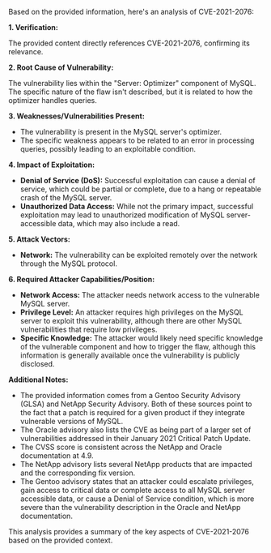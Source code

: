 Based on the provided information, here's an analysis of CVE-2021-2076:

**1. Verification:**

The provided content directly references CVE-2021-2076, confirming its relevance.

**2. Root Cause of Vulnerability:**

The vulnerability lies within the "Server: Optimizer" component of MySQL. The specific nature of the flaw isn't described, but it is related to how the optimizer handles queries.

**3. Weaknesses/Vulnerabilities Present:**

- The vulnerability is present in the MySQL server's optimizer.
- The specific weakness appears to be related to an error in processing queries, possibly leading to an exploitable condition.

**4. Impact of Exploitation:**

- **Denial of Service (DoS):** Successful exploitation can cause a denial of service, which could be partial or complete, due to a hang or repeatable crash of the MySQL server.
- **Unauthorized Data Access:**  While not the primary impact, successful exploitation may lead to unauthorized modification of MySQL server-accessible data, which may also include a read.

**5. Attack Vectors:**

- **Network:** The vulnerability can be exploited remotely over the network through the MySQL protocol.

**6. Required Attacker Capabilities/Position:**

- **Network Access:**  The attacker needs network access to the vulnerable MySQL server.
- **Privilege Level:** An attacker requires high privileges on the MySQL server to exploit this vulnerability, although there are other MySQL vulnerabilities that require low privileges.
- **Specific Knowledge:**  The attacker would likely need specific knowledge of the vulnerable component and how to trigger the flaw, although this information is generally available once the vulnerability is publicly disclosed.

**Additional Notes:**
- The provided information comes from a Gentoo Security Advisory (GLSA) and NetApp Security Advisory. Both of these sources point to the fact that a patch is required for a given product if they integrate vulnerable versions of MySQL.
- The Oracle advisory also lists the CVE as being part of a larger set of vulnerabilities addressed in their January 2021 Critical Patch Update.
- The CVSS score is consistent across the NetApp and Oracle documentation at 4.9.
- The NetApp advisory lists several NetApp products that are impacted and the corresponding fix version.
- The Gentoo advisory states that an attacker could escalate privileges, gain access to critical data or complete access to all MySQL server accessible data, or cause a Denial of Service condition, which is more severe than the vulnerability description in the Oracle and NetApp documentation.

This analysis provides a summary of the key aspects of CVE-2021-2076 based on the provided context.